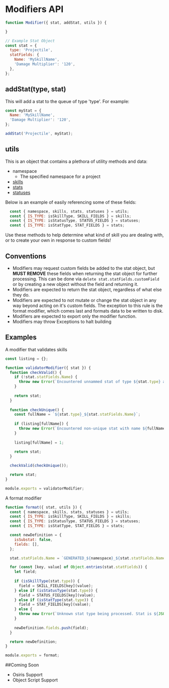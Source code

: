# Modifiers API

```javascript
function Modifier({ stat, addStat, utils }) {

}

// Example Stat Object
const stat = {
  type: 'Projectile',
  statFields: {
    Name: 'MySkillName',
    'Damage Multiplier': '120',
  },
};
```

## addStat(type, stat)
This will add a stat to the queue of type 'type'. For example:
```javascript
const myStat = {
  Name: 'MySkillName',
  'Damage Multiplier': '120',
};

addStat('Projectile', myStat);
```

## utils
This is an object that contains a plethora of utility methods and data:
- namespace
  - The specified namespace for a project
- [skills](https://github.com/Sinistralis-DOS2-Mods/SkillGenerator/blob/master/lib/definitions/skillFields.js)
- [stats](https://github.com/Sinistralis-DOS2-Mods/SkillGenerator/blob/master/lib/definitions/statFields.js)
- [statuses](https://github.com/Sinistralis-DOS2-Mods/SkillGenerator/blob/master/lib/definitions/statusFields.js)

Below is an example of easily referencing some of these fields:

```javascript
  const { namespace, skills, stats, statuses } = utils;
  const { IS_TYPE: isSkillType, SKILL_FIELDS } = skills;
  const { IS_TYPE: isStatusType, STATUS_FIELDS } = statuses;
  const { IS_TYPE: isStatType, STAT_FIELDS } = stats;
```

Use these methods to help determine what kind of skill you are dealing with, or to create your own in response to custom fields!

## Conventions
- Modifiers may request custom fields be added to the stat object, but **MUST REMOVE** these fields when returning the stat object for further processing. This can be done via `delete stat.statFields.customField` or by creating a new object without the field and returning it.
- Modifiers are expected to return the stat object, regardless of what else they do.
- Modifiers are expected to not mutate or change the stat object in any way beyond acting on it's custom fields. The exception to this rule is the format modifier, which comes last and formats data to be written to disk.
- Modifiers are expected to export only the modifier function. 
- Modifiers may throw Exceptions to halt building

## Examples

A modifier that validates skills
```javascript
const listing = {};

function validatorModifier({ stat }) {
  function checkValid() {
    if (!stat.statFields.Name) {
      throw new Error(`Encountered unnammed stat of type ${stat.type} and fields ${JSON.stringify(stat.statFields)}`);
    }
  
    return stat;
  }
  
  function checkUnique() {
    const fullName = `${stat.type}_${stat.statFields.Name}`;
  
    if (listing[fullName]) {
      throw new Error(`Encountered non-unique stat with name ${fullName}`);
    }
  
    listing[fullName] = 1;
  
    return stat;
  }

  checkValid(checkUnique());

  return stat;
}

module.exports = validatorModifier;

```

A format modifier
```javascript
function format({ stat, utils }) {
  const { namespace, skills, stats, statuses } = utils;
  const { IS_TYPE: isSkillType, SKILL_FIELDS } = skills;
  const { IS_TYPE: isStatusType, STATUS_FIELDS } = statuses;
  const { IS_TYPE: isStatType, STAT_FIELDS } = stats;

  const newDefinition = {
    isSubstat: false,
    fields: [],
  };

  stat.statFields.Name = `GENERATED_${namespace}_${stat.statFields.Name}`;

  for (const [key, value] of Object.entries(stat.statFields)) {
    let field;
    
    if (isSkillType(stat.type)) {
      field = SKILL_FIELDS[key](value);
    } else if (isStatusType(stat.type)) {
      field = STATUS_FIELDS[key](value);
    } else if (isStatType(stat.type)) {
      field = STAT_FIELDS[key](value);        
    } else {
      throw new Error(`Unknown stat type being processed. Stat is ${JSON.stringify(stat)}. Expected type 'skill', 'status', or 'stat'`);
    }
    
    newDefinition.fields.push(field);
  }

  return newDefinition;
}

module.exports = format;

```

##Coming Soon
- Osiris Support
- Object Script Support
